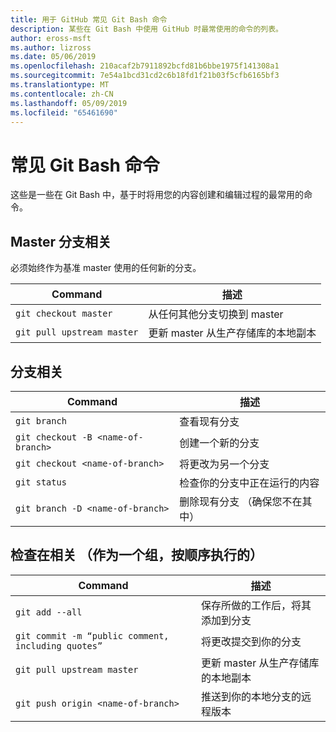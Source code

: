 ```yaml
---
title: 用于 GitHub 常见 Git Bash 命令
description: 某些在 Git Bash 中使用 GitHub 时最常使用的命令的列表。
author: eross-msft
ms.author: lizross
ms.date: 05/06/2019
ms.openlocfilehash: 210acaf2b7911892bcfd81b6bbe1975f141308a1
ms.sourcegitcommit: 7e54a1bcd31cd2c6b18fd1f21b03f5cfb6165bf3
ms.translationtype: MT
ms.contentlocale: zh-CN
ms.lasthandoff: 05/09/2019
ms.locfileid: "65461690"
---
```

# <a name="common-git-bash-commands"></a>常见 Git Bash 命令

这些是一些在 Git Bash 中，基于时将用您的内容创建和编辑过程的最常用的命令。

## <a name="master-branch-related"></a>Master 分支相关

必须始终作为基准 master 使用的任何新的分支。

| Command | 描述 |
|---------|-------------|
| `git checkout master` | 从任何其他分支切换到 master |
| `git pull upstream master` | 更新 master 从生产存储库的本地副本 |

## <a name="branch-related"></a>分支相关

| Command | 描述 |
|---------|-------------|
| `git branch` | 查看现有分支 |
| `git checkout -B <name-of-branch>` | 创建一个新的分支 |
| `git checkout <name-of-branch>` | 将更改为另一个分支 |
| `git status` | 检查你的分支中正在运行的内容 |
| `git branch -D <name-of-branch>` | 删除现有分支 （确保您不在其中） |

## <a name="check-in-related-done-as-a-group-in-order"></a>检查在相关 （作为一个组，按顺序执行的）

| Command | 描述 |
|---------|-------------|
| `git add --all` | 保存所做的工作后，将其添加到分支 |
| `git commit -m “public comment, including quotes”` | 将更改提交到你的分支 |
| `git pull upstream master` | 更新 master 从生产存储库的本地副本 |
| `git push origin <name-of-branch>` | 推送到你的本地分支的远程版本 |